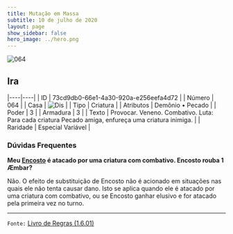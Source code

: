 ```yaml
---
title: Mutação em Massa
subtitle: 10 de julho de 2020
layout: page
show_sidebar: false
hero_image: ../hero.png
---
```


![064](https://cdn.keyforgegame.com/media/card_front/pt/479_064_W352WH9F9C38_pt.png)

## Ira

|----|----|
| ID | 73cd9db0-66e1-4a30-920a-e256eefa4d72 |
| Número | 064 |
| Casa | ![Dis](https://archonarcana.com/images/thumb/e/e8/Dis.png/22px-Dis.png "Dis") |
| Tipo | Criatura |
| Atributos | Demônio • Pecado |
| Poder | 3 |
| Armadura | 3 |
| Texto | Provocar. Veneno. Combativo.   Luta: Para cada criatura Pecado amiga, enfureça uma criatura inimiga. |
| Raridade | Especial Variável |

### Dúvidas Frequentes

**Meu [Encosto](/mm/257) é atacado por uma criatura com combativo.
Encosto rouba 1 Æmbar?**

Não. O efeito de substituição de Encosto não é acionado em situações
nas quais ele não tenta causar dano. Isto se aplica quando ele é atacado
por uma criatura com combativo, ou se Encosto ganhar elusivo e for
atacado pela primeira vez no turno.

<hr/>

`Fonte:` [Livro de Regras (1.6.01)](https://drive.google.com/open?id=1YNhLKUC0xfriiMwFYpDu1Go3zPJw6gYo)
